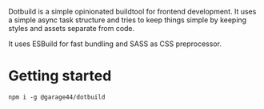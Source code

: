 Dotbuild is a simple opinionated buildtool for frontend development. 
It uses a simple async task structure and tries to keep things simple 
by keeping styles and assets separate from code.

It uses ESBuild for fast bundling and SASS as CSS preprocessor.

# Getting started

```
npm i -g @garage44/dotbuild
```